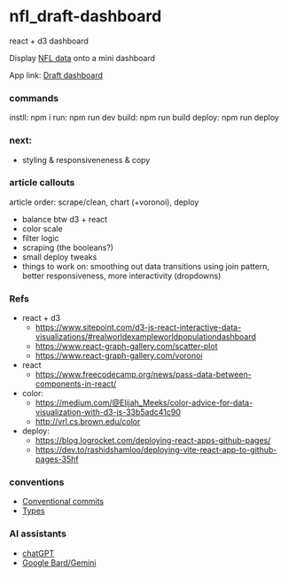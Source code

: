 # nfl_draft-dashboard

react + d3 dashboard

Display [NFL data](http://https://www.pro-football-reference.com/) onto a mini dashboard

App link: [Draft dashboard](https://dmalary.github.io/nfl_draft-dashboard/)

### commands
instll: npm i
run: npm run dev
build: npm run build
deploy: npm run deploy

### next: 
- styling & responsiveneness & copy

### article callouts
article order: scrape/clean, chart (+voronoi), deploy
- balance btw d3 + react
- color scale
- filter logic
- scraping (the booleans?)
- small deploy tweaks
- things to work on: smoothing out data transitions using join pattern, better responsiveness, more interactivity (dropdowns)

### Refs
- react + d3
  - https://www.sitepoint.com/d3-js-react-interactive-data-visualizations/#realworldexampleworldpopulationdashboard
  - https://www.react-graph-gallery.com/scatter-plot
  - https://www.react-graph-gallery.com/voronoi
- react
  - https://www.freecodecamp.org/news/pass-data-between-components-in-react/
- color:
  - https://medium.com/@Elijah_Meeks/color-advice-for-data-visualization-with-d3-js-33b5adc41c90
  - http://vrl.cs.brown.edu/color
- deploy:
  - https://blog.logrocket.com/deploying-react-apps-github-pages/
  - https://dev.to/rashidshamloo/deploying-vite-react-app-to-github-pages-35hf


### conventions
- [Conventional commits](https://www.conventionalcommits.org/en/v1.0.0/#summary)
- [Types](https://www.typescriptlang.org/docs/handbook/basic-types.html)


### AI assistants
- [chatGPT](https://chat.openai.com/)
- [Google Bard/Gemini](https://gemini.google.com/app)
